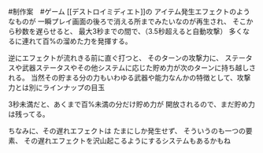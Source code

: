 #制作案　#ゲーム 
[[デストロイミディエト]]の
アイテム発生エフェクトのようなものが
一瞬プレイ画面の後ろで消える所までみたいなのが再生され、
そこから秒数を遅らせると、
最大3秒までの間で、（3.5秒超えると自動攻撃）
多くなるに連れて百%の溜めた力を発揮する。

逆にエフェクトが流れきる前に直ぐ打つと、
そのターンの攻撃力に、
ステータスや武器ステータスやその他システムに応じた貯め力が次のターンに持ち越しされる。
当然その貯まる分の力もいわゆる武器や能力なんかの特徴として、攻撃力とは別にラインナップの目玉

3秒未満だと、あくまで百%未満の分だけ貯め力が
開放されるので、まだ貯め力は残ってる。

ちなみに、その遅れエフェクトは
たまにしか発生せず、
そういうのも一つの要素、
その遅れエフェクトを沢山起こるようにするシステムもあるかもね